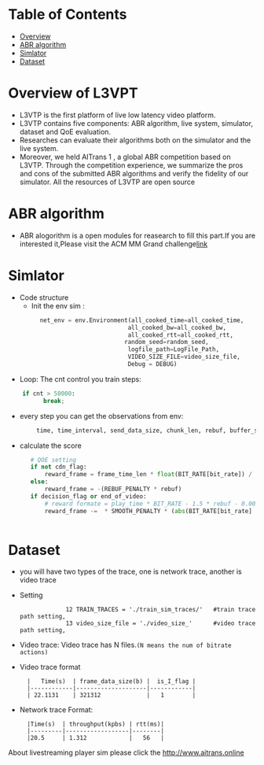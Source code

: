 Table of Contents
=================

   * [Overview]()
   * [ABR algorithm]()
   * [Simlator]()
   * [Dataset]()
   
# Overview of L3VPT
* L3VTP is the first platform of live low latency video platform. 
* L3VTP contains five components: ABR algorithm, live system, simulator, dataset and QoE evaluation. 
* Researches can evaluate their algorithms both on the simulator and the live system. 
* Moreover, we held AITrans 1 , a global ABR competition based on L3VTP. Through the competition experience, we summarize the    pros and cons of the submitted ABR algorithms and verify the fidelity of our simulator. All the resources of L3VTP are open source

# ABR algorithm
* ABR alogorithm is a open modules for reasearch to fill this part.If you are interested it,Please visit the ACM MM Grand challenge[link](https://www.aitrans.online/MMGC/)

# Simlator 
* Code structure
  * Init the env sim :
```python
         net_env = env.Environment(all_cooked_time=all_cooked_time,       # physical time
                                  all_cooked_bw=all_cooked_bw,            # throughput
                                  all_cooked_rtt=all_cooked_rtt,          # rtt
                                 random_seed=random_seed,                 # random_seed
                                  logfile_path=LogFile_Path,              # log setting
                                  VIDEO_SIZE_FILE=video_size_file,        # video trace
                                  Debug = DEBUG)                          # Debug setting
```
  * Loop:
    The cnt control you train steps:
```python    
    if cnt > 50000:
          break;
```
  * every step you can get the observations from env:
```python
        time, time_interval, send_data_size, chunk_len, rebuf, buffer_size, rtt, play_time_len,end_delay, decision_flag, buffer_flag,cdn_flag, end_of_video = net_env.get_video_frame(bit_rate,TARGET_BUFFER[target_buffer])
```
  * calculate the score
    ```python
       # QOE setting 
       if not cdn_flag:
           reward_frame = frame_time_len * float(BIT_RATE[bit_rate]) / 1000  - REBUF_PENALTY * rebuf - LANTENCY_PENALTY  * end_delay
       else:
           reward_frame = -(REBUF_PENALTY * rebuf)
       if decision_flag or end_of_video:
           # reward formate = play_time * BIT_RATE - 1.5 * rebuf - 0.005 * end_delay - 0.02 smooth
           reward_frame -=  * SMOOTH_PENALTY * (abs(BIT_RATE[bit_rate] - BIT_RATE[last_bit_rate]) / 1000)
           
    ```



# Dataset 
* you will have two types of the trace, one is network trace, another is video trace
* Setting 

                   12 TRAIN_TRACES = './train_sim_traces/'   #train trace path setting,
                   13 video_size_file = './video_size_'      #video trace path setting,

* Video trace: Video trace has N files.```(N means the num of bitrate actions)```   
* Video trace format   
   
        |   Time(s)  | frame_data_size(b) |  is_I_flag |
        |------------|--------------------|------------|
        | 22.1131    | 321312             |   1        |  
        
* Network trace Format:   
   
        |Time(s)  | throughput(kpbs) | rtt(ms)|
        |---------|------------------|--------|
        |20.5     | 1.312            |   56   |
        

About livestreaming player sim please click the http://www.aitrans.online


